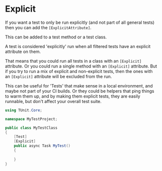 # Explicit

If you want a test to only be run explicitly (and not part of all general tests) then you can add the `[ExplicitAttribute]`.

This can be added to a test method or a test class.

A test is considered 'explicitly' run when all filtered tests have an explicit attribute on them. 

That means that you could run all tests in a class with an `[Explicit]` attribute. Or you could run a single method with an `[Explicit]` attribute. But if you try to run a mix of explicit and non-explicit tests, then the ones with an `[Explicit]` attribute will be excluded from the run.

This can be useful for 'Tests' that make sense in a local environment, and maybe not part of your CI builds. Or they could be helpers that ping things to warm them up, and by making them explicit tests, they are easily runnable, but don't affect your overall test suite.

```csharp
using TUnit.Core;

namespace MyTestProject;

public class MyTestClass
{
    [Test]
    [Explicit]
    public async Task MyTest()
    {
        
    }
}
```

